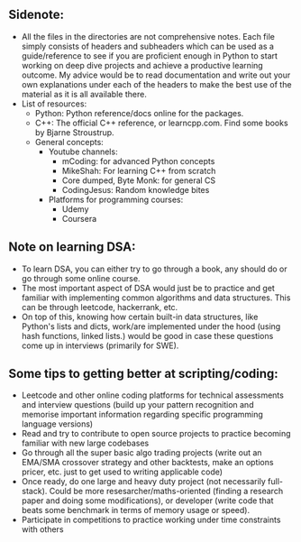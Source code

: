 ## Sidenote:
- All the files in the directories are not comprehensive notes. Each file simply consists of headers and subheaders which can be used as a guide/reference to see if you are proficient enough in Python to start working on deep dive projects and achieve a productive learning outcome. My advice would be to read documentation and write out your own explanations under each of the headers to make the best use of the material as it is all available there. 
- List of resources:
    - Python: Python reference/docs online for the packages.
    - C++: The official C++ reference, or learncpp.com. Find some books by Bjarne Stroustrup.
    - General concepts: 
        - Youtube channels: 
            - mCoding: for advanced Python concepts
            - MikeShah: For learning C++ from scratch
            - Core dumped, Byte Monk: for general CS
            - CodingJesus: Random knowledge bites
        - Platforms for programming courses:
            - Udemy
            - Coursera

## Note on learning DSA:
- To learn DSA, you can either try to go through a book, any should do or go through some online course.
- The most important aspect of DSA would just be to practice and get familiar with implementing common algorithms and data structures. This can be through leetcode, hackerrank, etc. 
- On top of this, knowing how certain built-in data structures, like Python's lists and dicts, work/are implemented under the hood (using hash functions, linked lists.) would be good in case these questions come up in interviews (primarily for SWE).

## Some tips to getting better at scripting/coding:
- Leetcode and other online coding platforms for technical assessments and interview questions (build up your pattern recognition and memorise important information regarding specific programming language versions)
- Read and try to contribute to open source projects to practice becoming familiar with new large codebases
- Go through all the super basic algo trading projects (write out an EMA/SMA crossover strategy and other backtests, make an options pricer, etc. just to get used to writing applicable code)
- Once ready, do one large and heavy duty project (not necessarily full-stack). Could be more resesarcher/maths-oriented (finding a research paper and doing some modifications), or developer (write code that beats some benchmark in terms of memory usage or speed).
- Participate in competitions to practice working under time constraints with others